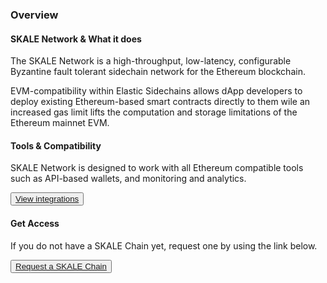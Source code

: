 ### Overview

#### SKALE Network & What it does

The SKALE Network is a high-throughput, low-latency, configurable Byzantine fault tolerant sidechain network for the Ethereum blockchain. 

EVM-compatibility within Elastic Sidechains allows dApp developers to deploy existing Ethereum-based smart contracts directly to them wile an increased gas limit lifts the computation and storage limitations of the Ethereum mainnet EVM.

#### Tools & Compatibility

SKALE Network is designed to work with all Ethereum compatible tools such as API-based wallets, and monitoring and analytics.

<button>[View integrations](/developers/integrations.md)</button>

#### Get Access

If you do not have a SKALE Chain yet, request one by using the link below.

<button>[Request a SKALE Chain](https://skale.network/innovators-signup)</button>
